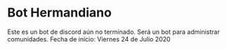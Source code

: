 # Bot Hermandiano

Este es un bot de discord aún no terminado. Será un bot para administrar comunidades.
Fecha de inicio: Viernes 24 de Julio 2020 
